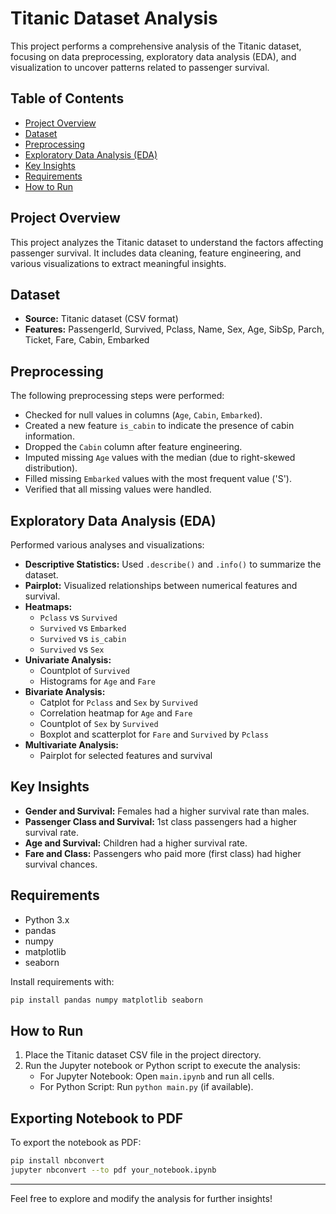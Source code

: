 # Titanic Dataset Analysis

This project performs a comprehensive analysis of the Titanic dataset, focusing on data preprocessing, exploratory data analysis (EDA), and visualization to uncover patterns related to passenger survival.

## Table of Contents
- [Project Overview](#project-overview)
- [Dataset](#dataset)
- [Preprocessing](#preprocessing)
- [Exploratory Data Analysis (EDA)](#exploratory-data-analysis-eda)
- [Key Insights](#key-insights)
- [Requirements](#requirements)
- [How to Run](#how-to-run)

## Project Overview
This project analyzes the Titanic dataset to understand the factors affecting passenger survival. It includes data cleaning, feature engineering, and various visualizations to extract meaningful insights.

## Dataset
- **Source:** Titanic dataset (CSV format)
- **Features:** PassengerId, Survived, Pclass, Name, Sex, Age, SibSp, Parch, Ticket, Fare, Cabin, Embarked

## Preprocessing
The following preprocessing steps were performed:
- Checked for null values in columns (`Age`, `Cabin`, `Embarked`).
- Created a new feature `is_cabin` to indicate the presence of cabin information.
- Dropped the `Cabin` column after feature engineering.
- Imputed missing `Age` values with the median (due to right-skewed distribution).
- Filled missing `Embarked` values with the most frequent value ('S').
- Verified that all missing values were handled.

## Exploratory Data Analysis (EDA)
Performed various analyses and visualizations:
- **Descriptive Statistics:** Used `.describe()` and `.info()` to summarize the dataset.
- **Pairplot:** Visualized relationships between numerical features and survival.
- **Heatmaps:**
    - `Pclass` vs `Survived`
    - `Survived` vs `Embarked`
    - `Survived` vs `is_cabin`
    - `Survived` vs `Sex`
- **Univariate Analysis:**
    - Countplot of `Survived`
    - Histograms for `Age` and `Fare`
- **Bivariate Analysis:**
    - Catplot for `Pclass` and `Sex` by `Survived`
    - Correlation heatmap for `Age` and `Fare`
    - Countplot of `Sex` by `Survived`
    - Boxplot and scatterplot for `Fare` and `Survived` by `Pclass`
- **Multivariate Analysis:**
    - Pairplot for selected features and survival

## Key Insights
- **Gender and Survival:** Females had a higher survival rate than males.
- **Passenger Class and Survival:** 1st class passengers had a higher survival rate.
- **Age and Survival:** Children had a higher survival rate.
- **Fare and Class:** Passengers who paid more (first class) had higher survival chances.

## Requirements
- Python 3.x
- pandas
- numpy
- matplotlib
- seaborn

Install requirements with:
```bash
pip install pandas numpy matplotlib seaborn
```

## How to Run
1. Place the Titanic dataset CSV file in the project directory.
2. Run the Jupyter notebook or Python script to execute the analysis:
    - For Jupyter Notebook: Open `main.ipynb` and run all cells.
    - For Python Script: Run `python main.py` (if available).

## Exporting Notebook to PDF
To export the notebook as PDF:
```bash
pip install nbconvert
jupyter nbconvert --to pdf your_notebook.ipynb
```

---

Feel free to explore and modify the analysis for further insights!

